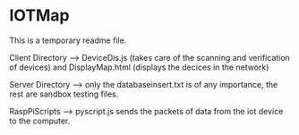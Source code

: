 # IOTMap
This is a temporary readme file. 

Client Directory --> DeviceDis.js (takes care of the scanning and verification of devices) and DisplayMap.html (displays the decices in the network)

Server Directory --> only the databaseinsert.txt is of any importance, the rest are sandbox testing files. 

RaspPiScripts --> pyscript.js sends the packets of data from the iot device to the computer.

